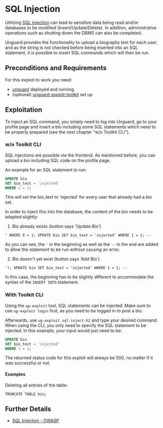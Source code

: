 # SQL Injection

Utilizing [SQL injection](https://owasp.org/www-community/attacks/SQL_Injection) can lead to sensitive data being read
and/or databases to be modified (Insert/Update/Delete).
In addition, administrative operations such as shutting down the DBMS can also be completed.

Unguard provides the functionality to upload a biography text for each user, and as the string is not checked before
being inserted into an SQL statement, it is possible to insert SQL commands which will then be run.

## Preconditions and Requirements

For this exploit to work you need:

* [unguard](../../../docs/DEV-GUIDE.md) deployed and running
* (optional) [unguard-exploit-toolkit](../../INSTALL.md) set up

## Exploitation

To inject an SQL command, you simply need to log into Unguard, go to your profile page and insert a bio including some
SQL statements which need to be properly prepared (see the next chapter "w/o Toolkit CLI").

### w/o Toolkit CLI

SQL injections are possible via the frontend. As mentioned before, you can upload a bio including SQL
code on the profile page.

An example for an SQL statement to run:

```sql
UPDATE bio
SET bio_text = 'injected'
WHERE 1 = 1;
```

This will set the bio_text to 'injected' for every user that already had a bio set.

In order to inject this into the database, the content of the bio needs to be adapted slightly:

1. Bio already exists (button says 'Update Bio')

```
' WHERE 0 = 1; UPDATE bio SET bio_text = 'injected' WHERE 1 = 1; --
```

As you can see, the `'` in the beginning as well as the `--` in the end are added to allow the statement to be
run without causing an error.

2. Bio doesn't yet exist (button says 'Add Bio')

```
'); UPDATE bio SET bio_text = 'injected' WHERE 1 = 1; --
```

In this case, the beginning has to be slightly different to accommodate the syntax of the ```INSERT INTO``` statement.

### With Toolkit CLI

Using the `ug-exploit` tool, SQL statements can be injected.
Make sure to use `ug-exploit login` first, as you need to be logged in to post a bio.

Afterwards, use `ug-exploit sql-inject-h2` and type your desired command.
When using the CLI, you only need to specify the SQL statement to be injected. In this example,
your input would just need to be:

```sql
UPDATE bio
SET bio_text = 'injected'
WHERE 1 = 1;
```

The returned status code for this exploit will always be 500, no matter if it was successful or not.

#### Examples

Deleting all entries of the table:
```h2
TRUNCATE TABLE bio;
```

## Further Details

* [SQL Injection - OWASP](https://owasp.org/www-community/attacks/SQL_Injection)

